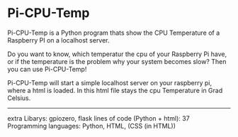 # Pi-CPU-Temp
Pi-CPU-Temp is a Python program thats show the CPU Temperature of a Raspberry PI on a localhost server.

Do you want to know, which temperatur the cpu of your Raspberry Pi have, or if the temperature is the problem why your system becomes slow?
Then you can use Pi-CPU-Temp!

Pi-CPU-Temp will start a simple localhost server on your raspberry pi, where a html is loaded. In this html file stays the cpu Temperature in Grad Celsius.

-----------------------------------------------------------------------------

extra Libarys: gpiozero, flask
lines of code (Python + html): 37
Programming languages: Python, HTML, (CSS (in HTML))
